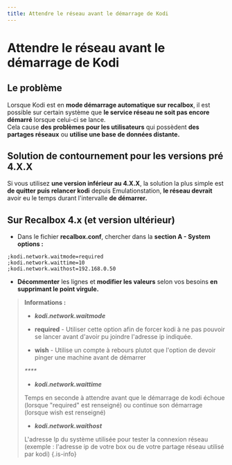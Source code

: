 ```yaml
---
title: Attendre le réseau avant le démarrage de Kodi
---
```


# Attendre le réseau avant le démarrage de Kodi

## Le problème <a id="le-probleme"></a>

Lorsque Kodi est en **mode démarrage automatique sur recalbox**, il est possible sur certain système que **le service réseau ne soit pas encore démarré** lorsque celui-ci se lance.  
Cela cause **des problèmes pour les utilisateurs** qui possèdent **des partages réseaux** ou **utilise une base de données distante.**

## Solution de contournement pour les versions pré 4.X.X <a id="solution-de-contournement-pour-les-versions-pre-4-x-x"></a>

Si vous utilisez **une version inférieur au 4.X.X**, la solution la plus simple est **de quitter puis relancer kodi** depuis Emulationstation, **le réseau devrait** avoir eu le temps durant l'intervalle **de démarrer.**

## Sur Recalbox 4.x \(et version ultérieur\) <a id="sur-recalbox-4-x-et-version-ulterieur"></a>

* Dans le fichier **recalbox.conf**, chercher dans la **section A - System options :**

```text
;kodi.network.waitmode=required
;kodi.network.waittime=10
;kodi.network.waithost=192.168.0.50
```

* **Décommenter** les lignes et **modifier les valeurs** selon vos besoins **en supprimant le point virgule.**


>**Informations :** 
>
>* _**kodi.network.waitmode**_  
>
>
>  * **required** - Utiliser cette option afin de forcer kodi à ne pas pouvoir se lancer avant d'avoir pu joindre l'adresse ip indiquée. 
>  * **wish** - Utilise un compte à rebours plutot que l'option de devoir pinger une machine avant de démarrer 
>
>  _\*\*\*\*_
>
>* _**kodi.network.waittime**_
>
>Temps en seconde à attendre avant que le démarrage de kodi échoue \(lorsque "required" est renseigné\) ou continue son démarrage \(lorsque wish est renseigné\)  
>
>
>* _**kodi.network.waithost**_
>
>L'adresse Ip du système utilisée pour tester la connexion réseau \(exemple : l'adresse ip de votre box ou de votre partage réseau utilisé par kodi\)
{.is-info}

